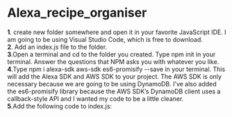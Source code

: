 # Alexa_recipe_organiser

<b>1</b>. create new folder somewhere and open it in your favorite JavaScript IDE. I am going to be using Visual Studio Code, which is free to download.
<br />
<b>2</b>. Add an index.js file to the folder.
<br />
<b>3</b>.Open a terminal and cd to the folder you created. Type npm init in your terminal. Answer the questions that NPM asks you with whatever you like.
<br />
<b>4</b>.Type npm i alexa-sdk aws-sdk es6-promisify --save in your terminal. This will add the Alexa SDK and AWS SDK to your project. The AWS SDK is only necessary because we are going to be using DynamoDB. I’ve also added the es6-promisify library because the AWS SDK’s DynamoDB client uses a callback-style API and I wanted my code to be a little cleaner.
<br />
<b>5</b>.Add the following code to index.js:
